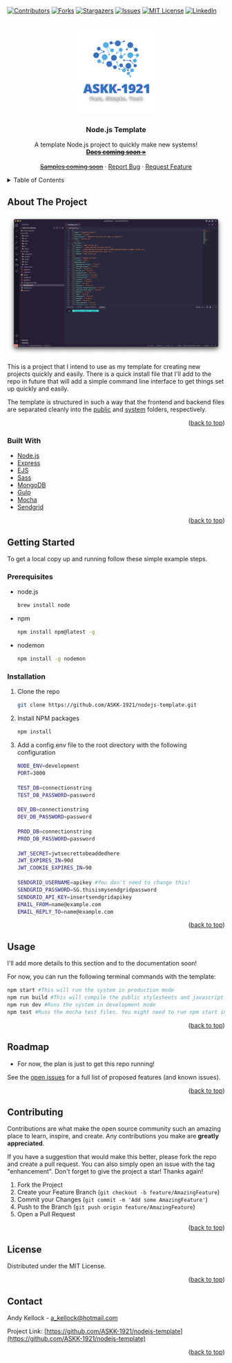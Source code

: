<div id="top"></div>

<!-- PROJECT SHIELDS -->
[![Contributors][contributors-shield]][contributors-url]
[![Forks][forks-shield]][forks-url]
[![Stargazers][stars-shield]][stars-url]
[![Issues][issues-shield]][issues-url]
[![MIT License][license-shield]][license-url]
[![LinkedIn][linkedin-shield]][linkedin-url]



<!-- PROJECT LOGO -->
<br />
<div align="center">
  <a href="https://github.com/ASKK-1921">
    <img src="public/img/ASKK-1921.png" alt="Logo" width="200" height="200">
  </a>

<h3 align="center">Node.js Template</h3>

  <p align="center">
    A template Node.js project to quickly make new systems!
    <br />
    <a href="#"><strong><s>Docs coming soon »</s></strong></a>
    <br />
    <br />
    <a href="#"><s>Samples coming soon</s></a>
    ·
    <a href="https://github.com/ASKK-1921/nodejs-template/issues">Report Bug</a>
    ·
    <a href="https://github.com/ASKK-1921/nodejs-template/issues">Request Feature</a>
  </p>
</div>



<!-- TABLE OF CONTENTS -->
<details>
  <summary>Table of Contents</summary>
  <ol>
    <li>
      <a href="#about-the-project">About The Project</a>
      <ul>
        <li><a href="#built-with">Built With</a></li>
      </ul>
    </li>
    <li>
      <a href="#getting-started">Getting Started</a>
      <ul>
        <li><a href="#prerequisites">Prerequisites</a></li>
        <li><a href="#installation">Installation</a></li>
      </ul>
    </li>
    <li><a href="#usage">Usage</a></li>
    <li><a href="#roadmap">Roadmap</a></li>
    <li><a href="#contributing">Contributing</a></li>
    <li><a href="#license">License</a></li>
    <li><a href="#contact">Contact</a></li>
    <!-- <li><a href="#acknowledgments">Acknowledgments</a></li> -->
  </ol>
</details>



<!-- ABOUT THE PROJECT -->
## About The Project

[![Product Name Screen Shot][product-screenshot]](https://example.com)

This is a project that I intend to use as my template for creating new projects quickly and easily. There is a quick install file that I'll add to the repo in future that will add a simple command line interface to get things set up quickly and easily.

The template is structured in such a way that the frontend and backend files are separated cleanly into the [public](/public/) and [system](/system) folders, respectively.

<p align="right">(<a href="#top">back to top</a>)</p>



### Built With

* [Node.js](https://nodejs.org/en/)
* [Express](https://expressjs.com/)
* [EJS](https://ejs.co/)
* [Sass](https://sass-lang.com/)
* [MongoDB](https://www.mongodb.com/)
* [Gulp](https://gulpjs.com/)
* [Mocha](https://mochajs.org/)
* [Sendgrid](https://sendgrid.com/)

<p align="right">(<a href="#top">back to top</a>)</p>



<!-- GETTING STARTED -->
## Getting Started

To get a local copy up and running follow these simple example steps.

### Prerequisites

* node.js
  ```sh
  brew install node
  ```
* npm
  ```sh
  npm install npm@latest -g
  ```
* nodemon
  ```sh
  npm install -g nodemon
  ```

### Installation

1. Clone the repo
   ```sh
   git clone https://github.com/ASKK-1921/nodejs-template.git
   ```
2. Install NPM packages
   ```sh
   npm install
   ```
3. Add a config.env file to the root directory with the following configuration
    ```sh
    NODE_ENV=development
    PORT=3000

    TEST_DB=connectionstring
    TEST_DB_PASSWORD=password

    DEV_DB=connectionstring
    DEV_DB_PASSWORD=password

    PROD_DB=connectionstring
    PROD_DB_PASSWORD=password

    JWT_SECRET=jwtsecrettobeaddedhere
    JWT_EXPIRES_IN=90d
    JWT_COOKIE_EXPIRES_IN=90

    SENDGRID_USERNAME=apikey #You don't need to change this!
    SENDGRID_PASSWORD=SG.thisismysendgridpassword
    SENDGRID_API_KEY=insertsendgridapikey
    EMAIL_FROM=name@example.com
    EMAIL_REPLY_TO=name@example.com
    ```

<p align="right">(<a href="#top">back to top</a>)</p>



<!-- USAGE EXAMPLES -->
## Usage

I'll add more details to this section and to the documentation soon!

For now, you can run the following terminal commands with the template:
```sh
npm start #This will run the system in production mode
npm run build #This will compile the public stylesheets and javascript
npm run dev #Runs the system in development mode
npm test #Runs the mocha test files. You might need to run npm start in a side terminal first!
```

<!-- _For more examples, please refer to the [Documentation](https://example.com)_ -->

<p align="right">(<a href="#top">back to top</a>)</p>



<!-- ROADMAP -->
## Roadmap

- For now, the plan is just to get this repo running!

<!-- - [ ] Feature 1
- [ ] Feature 2
- [ ] Feature 3
    - [ ] Nested Feature -->

See the [open issues](https://github.com/ASKK-1921/nodejs-template/issues) for a full list of proposed features (and known issues).

<p align="right">(<a href="#top">back to top</a>)</p>



<!-- CONTRIBUTING -->
## Contributing

Contributions are what make the open source community such an amazing place to learn, inspire, and create. Any contributions you make are **greatly appreciated**.

If you have a suggestion that would make this better, please fork the repo and create a pull request. You can also simply open an issue with the tag "enhancement".
Don't forget to give the project a star! Thanks again!

1. Fork the Project
2. Create your Feature Branch (`git checkout -b feature/AmazingFeature`)
3. Commit your Changes (`git commit -m 'Add some AmazingFeature'`)
4. Push to the Branch (`git push origin feature/AmazingFeature`)
5. Open a Pull Request

<p align="right">(<a href="#top">back to top</a>)</p>



<!-- LICENSE -->
## License

Distributed under the MIT License. <!-- See `LICENSE.txt` for more information. -->

<p align="right">(<a href="#top">back to top</a>)</p>



<!-- CONTACT -->
## Contact

Andy Kellock - a_kellock@hotmail.com

Project Link: [https://github.com/ASKK-1921/nodejs-template](https://github.com/ASKK-1921/nodejs-template)

<p align="right">(<a href="#top">back to top</a>)</p>



<!-- ACKNOWLEDGMENTS
## Acknowledgments

* []()
* []()
* []()

<p align="right">(<a href="#top">back to top</a>)</p> -->



<!-- MARKDOWN LINKS & IMAGES -->
<!-- https://www.markdownguide.org/basic-syntax/#reference-style-links -->
[contributors-shield]: https://img.shields.io/github/contributors/ASKK-1921/nodejs-template.svg?style=for-the-badge
[contributors-url]: https://github.com/ASKK-1921/nodejs-template/graphs/contributors
[forks-shield]: https://img.shields.io/github/forks/ASKK-1921/nodejs-template.svg?style=for-the-badge
[forks-url]: https://github.com/ASKK-1921/nodejs-template/network/members
[stars-shield]: https://img.shields.io/github/stars/ASKK-1921/nodejs-template.svg?style=for-the-badge
[stars-url]: https://github.com/ASKK-1921/nodejs-template/stargazers
[issues-shield]: https://img.shields.io/github/issues/ASKK-1921/nodejs-template.svg?style=for-the-badge
[issues-url]: https://github.com/ASKK-1921/nodejs-template/issues
[license-shield]: https://img.shields.io/github/license/ASKK-1921/nodejs-template.svg?style=for-the-badge
[license-url]: https://github.com/ASKK-1921/nodejs-template/blob/master/license.txt
[linkedin-shield]: https://img.shields.io/badge/-LinkedIn-black.svg?style=for-the-badge&logo=linkedin&colorB=555
[linkedin-url]: https://linkedin.com/in/andrew-kellock
[product-screenshot]: public/img/screenshot.png